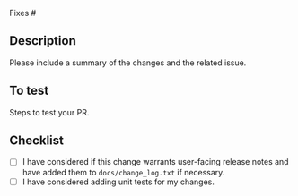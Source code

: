 Fixes #

## Description

Please include a summary of the changes and the related issue.

## To test

Steps to test your PR.

## Checklist

- [ ]  I have considered if this change warrants user-facing release notes and have added them to `docs/change_log.txt` if necessary.
- [ ]  I have considered adding unit tests for my changes.
